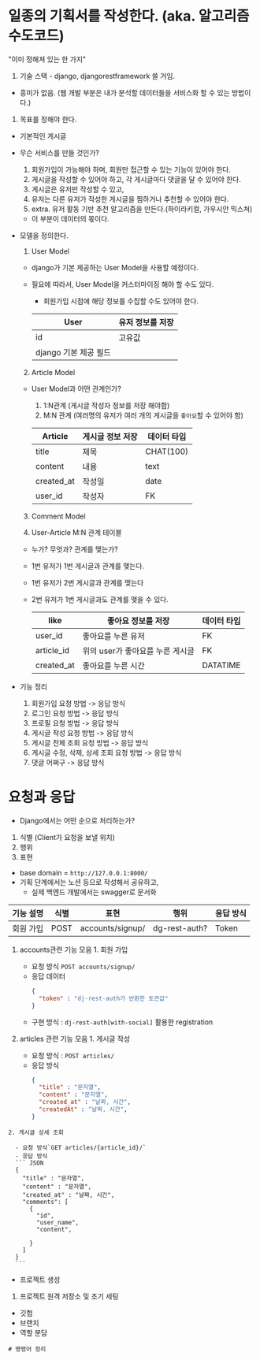 # 일종의 기획서를 작성한다. (aka. 알고리즘 수도코드)
"이미 정해져 있는 한 가지"
1. 기술 스택 - django, djangorestframework 쓸 거임.

- 흥미가 없음. (웹 개발 부분은 내가 분석할 데이터들을 서비스화 할 수 있는 방법이다.)
1. 목표를 정해야 한다.

- 기본적인 게시글

- 무슨 서비스를 만들 것인가?
  1. 회원가입이 가능해야 하며, 회원만 접근할 수 있는 기능이 있어야 한다.
  2. 게시글을 작성할 수 있어야 하고, 각 게시글마다 댓글을 달 수 있어야 한다.
  3. 게시글은 유저만 작성할 수 있고,
  4. 유저는 다른 유저가 작성한 게시글을 찜하거나 추천할 수 있어야 한다.
  5. extra. 유저 활동 기반 추천 알고리즘을 만든다.(하이라키컬, 가우시안 믹스쳐)
    - 이 부분이 데이터의 몫이다.

- 모델을 정의한다.
  1. User Model
    - django가 기본 제공하는 User Model을 사용할 예정이다.
    - 필요에 따라서, User Model을 커스터마이징 해야 할 수도 있다.
      - 회원가입 시점에 해당 정보를 수집할 수도 있어야 한다.
      
      | User | 유저 정보를 저장 |
      |-----|-------|
      |id | 고유값|
      |django 기본 제공 필드| 
  
  
  2. Article Model
    - User Model과 어떤 관계인가?
      1. 1:N관계 (게시글 작성자 정보를 저장 해야함)
      2. M:N 관계 (여러명의 유저가 여러 개의 게시글을 `좋아요`할 수 있어야 함)
  
      | Article | 게시글 정보 저장 | 데이터 타입 |
      |---------|-----------------|--------------|
      | title| 제목 | CHAT(100)|
      | content | 내용 | text|
      | created_at | 작성일 | date |
      | user_id | 작성자 | FK |

  3. Comment Model

  4. User-Article M:N 관계 테이블
    - 누가? 무엇과? 관계를 맺는가?
    - 1번 유저가 1번 게시글과 관계를 맺는다.
    - 1번 유저가 2번 게시글과 관계를 맺는다
    - 2번 유저가 1번 게시글과도 관계를 맺을 수 있다.
      
      | like | 좋아요 정보를 저장 | 데이터 타입 |
      |---------|-----------|---------|
      | user_id | 좋아요를 누른 유저 | FK |
      | article_id | 위의 user가 좋아요를 누른 게시글 | FK |
      | created_at | 좋아요를 누른 시간 | DATATIME |

- 기능 정리
  1. 회원가입 요청 방법 -> 응답 방식
  2. 로그인 요청 방법 -> 응답 방식
  3. 프로필 요청 방법 -> 응답 방식
  4. 게시글 작성 요청 방법 -> 응답 방식
  5. 게시글 전체 조회 요청 방법 -> 응답 방식
  6. 게시글 수정, 삭제, 상세 조회 요청 방법 -> 응답 방식
  7. 댓글 어쩌구 -> 응답 방식

# 요청과 응답
  - Django에서는 어떤 순으로 처리하는가?
  
  1. 식별 (Client가 요청을 보낼 위치)
  2. 행위
  3. 표현

  - base domain = `http://127.0.0.1:8000/`
  - 기획 단계에서는 노션 등으로 작성해서 공유하고,
    - 실제 백엔드 개발에서는 swagger로 문서화

  | 기능 설명 | 식별 | 표현 | 행위 | 응답 방식 |
  |------|------|----|-------|---------------|
  | 회원 가입 | POST | accounts/signup/ | dg-rest-auth? | Token |

  1. accounts관련 기능 모음
    1. 회원 가입
      - 요청 방식 `POST accounts/signup/`
      - 응답 데이터
        ```JSON
        {
          "token" : "dj-rest-auth가 반환한 토큰값"
        }
        ```
      - 구현 방식 : `dj-rest-auth[with-social]` 활용한 registration

  2. articles 관련 기능 모음
    1. 게시글 작성
      - 요청 방식 : `POST articles/`
      - 응답 방식
        ``` JSON
        {
          "title" : "문자열",
          "content" : "문자열",
          "created_at" : "날짜, 시간",
          "createdAt" : "날짜, 시간",
        }
        ```
  
    2. 게시글 상세 조회

      - 요청 방식`GET articles/{article_id}/`
      - 응답 방식
      ``` JSON
      {
        "title" : "문자열",
        "content" : "문자열",
        "created_at" : "날짜, 시간",
        "comments": [
          {
            "id",
            "user_name",
            "content",

          }
        ]
      }
      ```

- 프로젝트 생성
1. 프로젝트 원격 저장소 및 초기 세팅
  - 깃헙
  - 브랜치
  - 역할 분담

  ```
  # 명령어 정리
  